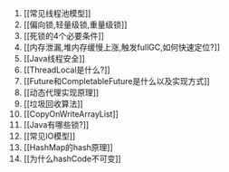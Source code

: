 1. [[常见线程池模型]]
2. [[偏向锁,轻量级锁,重量级锁]] 
3. [[死锁的4个必要条件]]
4. [[内存泄漏,堆内存缓慢上涨,触发fullGC,如何快速定位?]]
5. [[Java线程安全]]
6. [[ThreadLocal是什么?]]
7. [[Future和CompletableFuture是什么以及实现方式]]
8.  [[动态代理实现原理]]
9.  [[垃圾回收算法]]
10.  [[CopyOnWriteArrayList]]
11.  [[Java有哪些锁?]]
12.   [[常见IO模型]]
13.   [[HashMap的hash原理]]
14.   [[为什么hashCode不可变]]